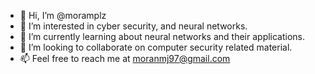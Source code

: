 - 👋 Hi, I’m @moramplz
- 👀 I’m interested in cyber security, and neural networks.
- 🌱 I’m currently learning about neural networks and their applications.
- 💞️ I’m looking to collaborate on computer security related material.
- 📫 Feel free to reach me at moranmj97@gmail.com

<!---
moramplz/moramplz is a ✨ special ✨ repository because its `README.md` (this file) appears on your GitHub profile.
You can click the Preview link to take a look at your changes.
--->
